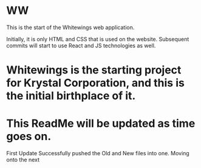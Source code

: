 # WW
This is the start of the Whitewings web application.

Initially, it is only HTML and CSS that is used on the website. 
Subsequent commits will start to use React and JS technologies as well.
# Whitewings is the starting project for Krystal Corporation, and this is the initial birthplace of it. 
# This ReadMe will be updated as time goes on. 

First Update
Successfully pushed the Old and New files into one. Moving onto the next
